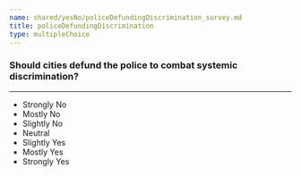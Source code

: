 ```yaml
---
name: shared/yesNo/policeDefundingDiscrimination_survey.md
title: policeDefundingDiscrimination
type: multipleChoice
---
```


### Should cities defund the police to combat systemic discrimination?

---

- Strongly No
- Mostly No
- Slightly No
- Neutral
- Slightly Yes
- Mostly Yes
- Strongly Yes

